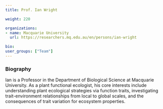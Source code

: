```yaml
---
title: Prof. Ian Wright

weight: 220

organizations:
- name: Macquarie University
  url: https://researchers.mq.edu.au/en/persons/ian-wright

bio:
user_groups: ["Team"]
---
```


### Biography

Ian is a Professor in the Department of Biological Science at Macquarie University. As a plant functional ecologist, his core interests include understanding plant ecological strategies via function traits, investigating trait-environment relationships from local to global scales, and the consequences of trait variation for ecosystem properties.
